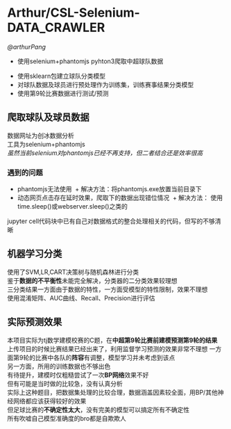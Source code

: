 # Arthur/CSL-Selenium-DATA_CRAWLER
*@arthurPang*

- 使用selenium+phantomjs pyhton3爬取中超球队数据
+ 使用sklearn包建立球队分类模型
+ 对球队数据及球员进行预处理作为训练集，训练赛事结果分类模型
+ 使用第9轮比赛数据进行测试/预测

爬取球队及球员数据
---------------
数据网址为创冰数据分析   
工具为selenium+phantomjs  
*虽然当前selenium对phantomjs已经不再支持，但二者结合还是效率很高*  
### 遇到的问题
+ phantomjs无法使用 
  + 解决方法：将phantomjs.exe放置当前目录下
+ 动态网页点击存在延时效果，爬取下的数据出现错位情况
  + 解决方法： 使用time.sleep()或webserver.sleep()之类的

jupyter cell代码块中已有自己对数据格式的整合处理相关的代码，但写的不够清晰

机器学习分类
-------
使用了SVM,LR,CART决策树与随机森林进行分类   
鉴于**数据的不平衡性**未能完全解决，分类器的二分类效果较理想  
三分类结果一方面由于数据的特性，一方面受模型的特性限制，效果不理想  
使用混淆矩阵、AUC曲线、Recall、Precision进行评估  


实际预测效果
----------
本项目实际为tj数学建模校赛的C题，在**中超第9轮比赛前建模预测第9轮的结果**  
上传项目的时候比赛结果已经出来了，利用监督学习预测的效果非常不理想 
一方面第9轮的比赛中各队的**阵容**有调整，模型学习并未考虑到该点  
另一方面，所用的训练数据也不够出色  
有待提升，建模时仅粗糙尝试了一次**BP网络**效果不好  
但有可能是当时做的比较急，没有认真分析  
实际上这种题目，把数据集处理的比较合理，数据涵盖因素较全面，用BP/其他神经网络都应该获得较好的效果  
但足球比赛的**不确定性太大**，没有完美的模型可以搞定所有不确定性  
所有吹嘘自己模型准确度的bro都是自欺欺人  
